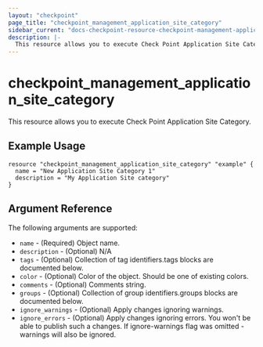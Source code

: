 ```yaml
---
layout: "checkpoint"
page_title: "checkpoint_management_application_site_category"
sidebar_current: "docs-checkpoint-resource-checkpoint-management-application-site-category"
description: |-
  This resource allows you to execute Check Point Application Site Category.
---
```


# checkpoint_management_application_site_category

This resource allows you to execute Check Point Application Site Category.

## Example Usage


```hcl
resource "checkpoint_management_application_site_category" "example" {
  name = "New Application Site Category 1"
  description = "My Application Site category"
}
```

## Argument Reference

The following arguments are supported:

* `name` - (Required) Object name. 
* `description` - (Optional) N/A 
* `tags` - (Optional) Collection of tag identifiers.tags blocks are documented below.
* `color` - (Optional) Color of the object. Should be one of existing colors. 
* `comments` - (Optional) Comments string. 
* `groups` - (Optional) Collection of group identifiers.groups blocks are documented below.
* `ignore_warnings` - (Optional) Apply changes ignoring warnings. 
* `ignore_errors` - (Optional) Apply changes ignoring errors. You won't be able to publish such a changes. If ignore-warnings flag was omitted - warnings will also be ignored. 
